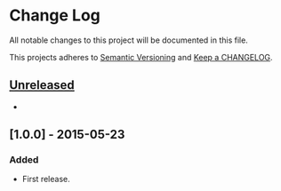 # Change Log

All notable changes to this project will be documented in this file.

This projects adheres to [Semantic Versioning](http://semver.org/) and [Keep a CHANGELOG](http://keepachangelog.com/).

## [Unreleased][unreleased]
- 

## [1.0.0] - 2015-05-23

### Added
- First release.

[unreleased]: https://github.com/wp-pay-extensions/appthemes/compare/1.0.0...HEAD
